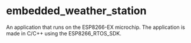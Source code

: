 # embedded_weather_station
An application that runs on the ESP8266-EX microchip. The application is made in C/C++ using the ESP8266_RTOS_SDK.
